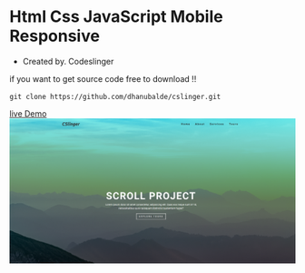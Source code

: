 # Html Css JavaScript Mobile Responsive 
- Created by. Codeslinger

if you want to get source code free to download !!

```shell
git clone https://github.com/dhanubalde/cslinger.git
```

<a href="https://dhanubalde.github.io/cslinger">live Demo</a>
<img src="./image/screen.png" alr="screen"/>
